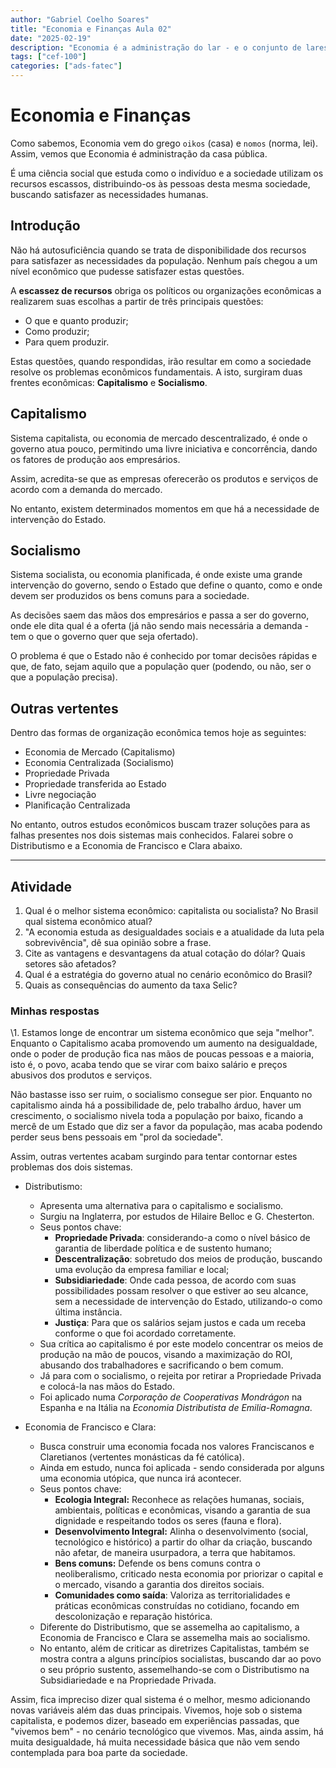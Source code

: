 ```yaml
---
author: "Gabriel Coelho Soares"
title: "Economia e Finanças Aula 02"
date: "2025-02-19"
description: "Economia é a administração do lar - e o conjunto de lares é o que denominamos de sociedade"
tags: ["cef-100"]
categories: ["ads-fatec"]
---
```

# Economia e Finanças

Como sabemos, Economia vem do grego `oikos` (casa) e `nomos` (norma, lei).
Assim, vemos que Economia é administração da casa pública.

É uma ciência social que estuda como o indivíduo e a sociedade
utilizam os recursos escassos, distribuindo-os às pessoas desta
mesma sociedade, buscando satisfazer as necessidades humanas.

## Introdução

Não há autosuficiência quando se trata de disponibilidade dos recursos
para satisfazer as necessidades da população. Nenhum país chegou a um
nível econômico que pudesse satisfazer estas questões.

A **escassez de recursos** obriga os políticos ou organizações econômicas
a realizarem suas escolhas a partir de três principais questões:

- O que e quanto produzir;
- Como produzir;
- Para quem produzir.

Estas questões, quando respondidas, irão resultar em como a sociedade
resolve os problemas econômicos fundamentais. A isto, surgiram duas
frentes econômicas: **Capitalismo** e **Socialismo**.

## Capitalismo

Sistema capitalista, ou economia de mercado descentralizado, é onde o
governo atua pouco, permitindo uma livre iniciativa e concorrência,
dando os fatores de produção aos empresários.

Assim, acredita-se que as empresas oferecerão os produtos e serviços
de acordo com a demanda do mercado.

No entanto, existem determinados momentos em que há a necessidade de
intervenção do Estado.

## Socialismo

Sistema socialista, ou economia planificada, é onde existe uma grande
intervenção do governo, sendo o Estado que define o quanto, como e onde
devem ser produzidos os bens comuns para a sociedade.

As decisões saem das mãos dos empresários e passa a ser do governo, onde
ele dita qual é a oferta (já não sendo mais necessária a demanda - tem o
que o governo quer que seja ofertado).

O problema é que o Estado não é conhecido por tomar decisões rápidas e que,
de fato, sejam aquilo que a população quer (podendo, ou não, ser o que a
população precisa).

## Outras vertentes

Dentro das formas de organização econômica temos hoje as seguintes:

- Economia de Mercado (Capitalismo)
- Economia Centralizada (Socialismo)
- Propriedade Privada
- Propriedade transferida ao Estado
- Livre negociação
- Planificação Centralizada

No entanto, outros estudos econômicos buscam trazer soluções para
as falhas presentes nos dois sistemas mais conhecidos. Falarei sobre
o Distributismo e a Economia de Francisco e Clara abaixo.

----------

## Atividade

1. Qual é o melhor sistema econômico: capitalista ou socialista?
No Brasil qual sistema econômico atual?
2. "A economia estuda as desigualdades sociais e a atualidade
da luta pela sobrevivência", dê sua opinião sobre a frase.
3. Cite as vantagens e desvantagens da atual cotação do dólar?
Quais setores são afetados?
4. Qual é a estratégia do governo atual no cenário econômico
do Brasil?
5. Quais as consequências do aumento da taxa Selic?

### Minhas respostas

\1. Estamos longe de encontrar um sistema econômico que seja "melhor".
Enquanto o Capitalismo acaba promovendo um aumento na desigualdade,
onde o poder de produção fica nas mãos de poucas pessoas e a maioria,
isto é, o povo, acaba tendo que se virar com baixo salário e preços
abusivos dos produtos e serviços.

Não bastasse isso ser ruim, o socialismo consegue ser pior. Enquanto
no capitalismo ainda há a possibilidade de, pelo trabalho árduo, haver
um crescimento, o socialismo nivela toda a população por baixo,
ficando a mercê de um Estado que diz ser a favor da população, mas
acaba podendo perder seus bens pessoais em "prol da sociedade".

Assim, outras vertentes acabam surgindo para tentar contornar estes
problemas dos dois sistemas.

- Distributismo:
  - Apresenta uma alternativa para o capitalismo e socialismo.
  - Surgiu na Inglaterra, por estudos de Hilaire Belloc e G. Chesterton.
  - Seus pontos chave:
    - **Propriedade Privada**: considerando-a como o nível básico de garantia
    de liberdade política e de sustento humano;
    - **Descentralização**: sobretudo dos meios de produção, buscando uma
    evolução da empresa familiar e local;
    - **Subsidiariedade**: Onde cada pessoa, de acordo com suas possibilidades
    possam resolver o que estiver ao seu alcance, sem a necessidade de
    intervenção do Estado, utilizando-o como última instância.
    - **Justiça**: Para que os salários sejam justos e cada um receba
    conforme o que foi acordado corretamente.
  - Sua crítica ao capitalismo é por este modelo concentrar os meios de
  produção na mão de poucos, visando a maximização do ROI, abusando dos
  trabalhadores e sacrificando o bem comum.
  - Já para com o socialismo, o rejeita por retirar a Propriedade Privada
  e colocá-la nas mãos do Estado.
  - Foi aplicado numa *Corporação de Cooperativas Mondrágon* na Espanha e
  na Itália na *Economia Distributista de Emilia-Romagna*.

- Economia de Francisco e Clara:
  - Busca construir uma economia focada nos valores Franciscanos e
  Claretianos (vertentes monásticas da fé católica).
  - Ainda em estudo, nunca foi aplicada - sendo considerada por alguns
  uma economia utópica, que nunca irá acontecer.
  - Seus pontos chave:
    - **Ecologia Integral:** Reconhece as relações humanas, sociais,
    ambientais, políticas e econômicas, visando a garantia de sua
    dignidade e respeitando todos os seres (fauna e flora).
    - **Desenvolvimento Integral:** Alinha o desenvolvimento (social,
    tecnológico e histórico) a partir do olhar da criação, buscando
    não afetar, de maneira usurpadora, a terra que habitamos.
    - **Bens comuns:** Defende os bens comuns contra o neoliberalismo,
    criticado nesta economia por priorizar o capital e o mercado,
    visando a garantia dos direitos sociais.
    - **Comunidades como saída**: Valoriza as territorialidades e
    práticas econômicas construídas no cotidiano, focando em
    descolonização e reparação histórica.
  - Diferente do Distributismo, que se assemelha ao capitalismo, a
  Economia de Francisco e Clara se assemelha mais ao socialismo.
  - No entanto, além de criticar as diretrizes Capitalistas, também
  se mostra contra a alguns princípios socialistas, buscando dar
  ao povo o seu próprio sustento, assemelhando-se com o Distributismo
  na Subsidiariedade e na Propriedade Privada.

Assim, fica impreciso dizer qual sistema é o melhor, mesmo adicionando
novas variáveis além das duas principais. Vivemos, hoje sob o sistema
capitalista, e podemos dizer, baseado em experiências passadas, que
"vivemos bem" - no cenário tecnológico que vivemos. Mas, ainda assim,
há muita desigualdade, há muita necessidade básica que não vem sendo
contemplada para boa parte da sociedade.
